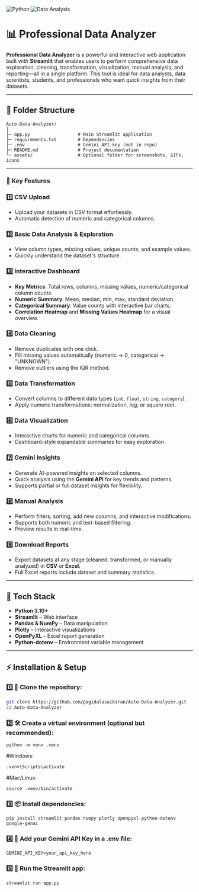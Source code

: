 ![Python](https://img.shields.io/badge/Python-3.10+-green) ![Data Analysis](https://img.shields.io/badge/Streamlit-App-blue) 

# 📊 Professional Data Analyzer

**Professional Data Analyzer** is a powerful and interactive web application built with **Streamlit** that enables users to perform comprehensive data exploration, cleaning, transformation, visualization, manual analysis, and reporting—all in a single platform. This tool is ideal for data analysts, data scientists, students, and professionals who want quick insights from their datasets.

---
## 📁 Folder Structure
```
Auto-Data-Analyzer/
│
├─ app.py                  # Main Streamlit application
├─ requirements.txt        # Dependencies
├─ .env                    # Gemini API key (not in repo)
├─ README.md               # Project documentation
└─ assets/                 # Optional folder for screenshots, GIFs, icons
```
---

### 🔹 Key Features

### 1️⃣ CSV Upload
- Upload your datasets in CSV format effortlessly.
- Automatic detection of numeric and categorical columns.

### 2️⃣ Basic Data Analysis & Exploration
- View column types, missing values, unique counts, and example values.
- Quickly understand the dataset's structure.

### 3️⃣ Interactive Dashboard
- **Key Metrics**: Total rows, columns, missing values, numeric/categorical column counts.
- **Numeric Summary**: Mean, median, min, max, standard deviation.
- **Categorical Summary**: Value counts with interactive bar charts.
- **Correlation Heatmap** and **Missing Values Heatmap** for a visual overview.

### 4️⃣ Data Cleaning
- Remove duplicates with one click.
- Fill missing values automatically (numeric → 0, categorical → "UNKNOWN").
- Remove outliers using the IQR method.

### 5️⃣ Data Transformation
- Convert columns to different data types (`int`, `float`, `string`, `category`).
- Apply numeric transformations: normalization, log, or square root.

### 6️⃣ Data Visualization
- Interactive charts for numeric and categorical columns.
- Dashboard-style expandable summaries for easy exploration.

### 7️⃣ Gemini Insights
- Generate AI-powered insights on selected columns.
- Quick analysis using the **Gemini API** for key trends and patterns.
- Supports partial or full dataset insights for flexibility.

### 8️⃣ Manual Analysis
- Perform filters, sorting, add new columns, and interactive modifications.
- Supports both numeric and text-based filtering.
- Preview results in real-time.

### 9️⃣ Download Reports
- Export datasets at any stage (cleaned, transformed, or manually analyzed) in **CSV** or **Excel**.
- Full Excel reports include dataset and summary statistics.

---

## 🌈 Tech Stack

- **Python 3.10+**
- **Streamlit** – Web interface
- **Pandas & NumPy** – Data manipulation
- **Plotly** – Interactive visualizations
- **OpenPyXL** – Excel report generation
- **Python-dotenv** – Environment variable management

---

## ⚡ Installation & Setup

### 1️⃣ 🐙 Clone the repository:
```bash
git clone https://github.com/pagidalasaikiran/Auto-Data-Analyzer.git
cd Auto-Data-Analyzer
```

### 2️⃣ 🛠️ Create a virtual environment (optional but recommended):
```
python -m venv .venv
```
#Windows:
```
.venv\Scripts\activate
```
#Mac/Linux:
```
source .venv/bin/activate
```

### 3️⃣ 📦 Install dependencies:
```
pip install streamlit pandas numpy plotly openpyxl python-dotenv google-genai
```

### 4️⃣ 🔑 Add your Gemini API Key in a .env file:
```
GEMINI_API_KEY=your_api_key_here
```

### 5️⃣ 🚀 Run the Streamlit app:
```
streamlit run app.py
```
